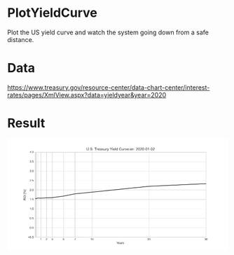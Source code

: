 # PlotYieldCurve

Plot the US yield curve and watch the system going down from a safe distance.

# Data

https://www.treasury.gov/resource-center/data-chart-center/interest-rates/pages/XmlView.aspx?data=yieldyear&year=2020

# Result

![yield_curve_2020](./yield_curve_2020.gif)
